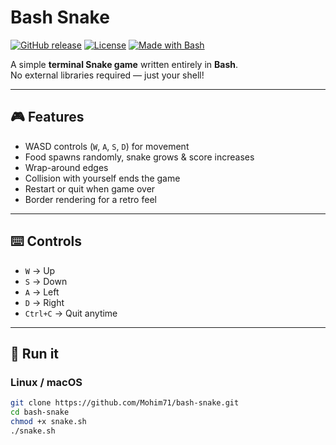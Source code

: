 # Bash Snake

[![GitHub release](https://img.shields.io/github/v/release/Mohim71/bash-snake)](https://github.com/Mohim71/bash-snake/releases)
[![License](https://img.shields.io/github/license/Mohim71/bash-snake)](LICENSE)
[![Made with Bash](https://img.shields.io/badge/Made%20with-Bash-1f425f.svg)](https://www.gnu.org/software/bash/)

A simple **terminal Snake game** written entirely in **Bash**.  
No external libraries required — just your shell!

---

## 🎮 Features
- WASD controls (`W`, `A`, `S`, `D`) for movement
- Food spawns randomly, snake grows & score increases
- Wrap-around edges
- Collision with yourself ends the game
- Restart or quit when game over
- Border rendering for a retro feel

---

## ⌨️ Controls
- `W` → Up  
- `S` → Down  
- `A` → Left  
- `D` → Right  
- `Ctrl+C` → Quit anytime

---

## 🚀 Run it

### Linux / macOS
```bash
git clone https://github.com/Mohim71/bash-snake.git
cd bash-snake
chmod +x snake.sh
./snake.sh
